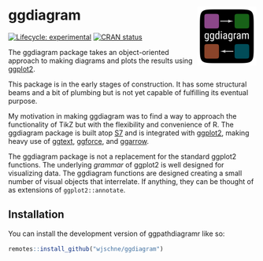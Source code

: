 
# ggdiagram <a href="https://wjschne.github.io/ggdiagram/"><img src="man/figures/logo.png" align="right" height="120" alt="ggdiagram website" /></a>


<!-- badges: start -->
[![Lifecycle: experimental](https://img.shields.io/badge/lifecycle-experimental-orange.svg)](https://lifecycle.r-lib.org/articles/stages.html#experimental)
[![CRAN status](https://www.r-pkg.org/badges/version/ggdiagram)](https://CRAN.R-project.org/package=ggdiagram)
<!-- badges: end -->

The ggdiagram package takes an object-oriented approach to making diagrams and plots the results using [ggplot2](https://ggplot2.tidyverse.org/).

This package is in the early stages of construction. It has some structural beams and a bit of plumbing but is not yet capable of fulfilling its eventual purpose. 

My motivation in making ggdiagram was to find a way to approach the functionality of TikZ but with the flexibility and convenience of R. The ggdiagram package is built atop [S7](https://rconsortium.github.io/S7/) and is integrated with [ggplot2](https://ggplot2.tidyverse.org/), making heavy use of [ggtext](https://wilkelab.org/ggtext/), [ggforce](https://ggforce.data-imaginist.com/), and [ggarrow](https://teunbrand.github.io/ggarrow/).

The ggdiagram package is not a replacement for the standard ggplot2 functions. The underlying *grammar* of ggplot2 is well designed for visualizing data. The ggdiagram functions are designed creating a small number of visual objects that interrelate. If anything, they can be thought of as extensions of `ggplot2::annotate`.

## Installation

You can install the development version of ggpathdiagramr like so:

``` r
remotes::install_github("wjschne/ggdiagram")
```

